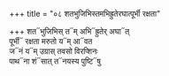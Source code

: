 +++
title = "०८ शतभुजिभिस्तमभिह्रुतेरघात्पूर्भी रक्षता"

+++
शत᳓भुजिभिस् त᳓म् अभि᳓ह्रुतेर् अघा᳓त्  
पूर्भी᳓ रक्षता मरुतो य᳓म् आ᳓वत  
ज᳓नं य᳓म् उग्रास् तवसो विरप्शिनः  
पाथ᳓ना शं᳓सात् त᳓नयस्य पुष्टि᳓षु